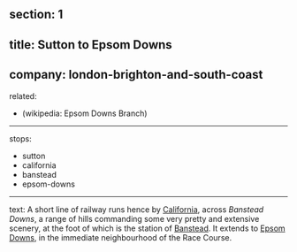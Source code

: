 ﻿section: 1
----
title: Sutton to Epsom Downs
----
company: london-brighton-and-south-coast
----
related:
- (wikipedia: Epsom Downs Branch)
----
stops:
- sutton
- california
- banstead
- epsom-downs
----
text: A short line of railway runs hence by [California](/stations/california), across *Banstead Downs*, a range of hills commanding some very pretty and extensive scenery, at the foot of which is the station of [Banstead](/stations/banstead). It extends to [Epsom Downs](/stations/epsom-downs), in the immediate neighbourhood of the Race Course.

